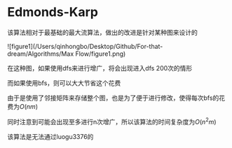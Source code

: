 

# Edmonds-Karp

该算法相对于最基础的最大流算法，做出的改进是针对某种图来设计的

![figure1](/Users/qinhongbo/Desktop/Github/For-that-dream/Algorithms/Max Flow/figure1.png)

在这种图，如果使用dfs来进行增广，将会出现进入dfs 200次的情形

而如果使用bfs，则可以大大节省这个花费

由于是使用了邻接矩阵来存储整个图，也是为了便于进行修改，使得每次bfs的花费为$O(nm)$

同时注意到可能会出现至多进行n次增广，所以该算法的时间复杂度为$O(n^2 m)$

该算法是无法通过luogu3376的